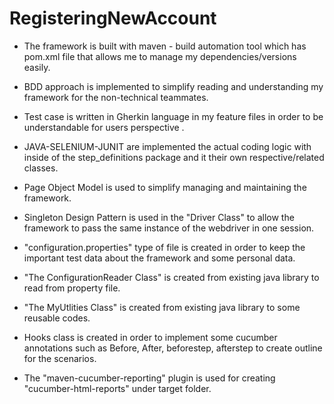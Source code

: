 # RegisteringNewAccount

- The framework is built with maven - build automation tool which has pom.xml file that allows
  me to manage my dependencies/versions easily.

- BDD approach is implemented to simplify reading and understanding my framework for the 
  non-technical teammates.

- Test case is written in Gherkin language in my feature files in order to be understandable for 
  users perspective .

- JAVA-SELENIUM-JUNIT are implemented the actual coding logic with inside of the 
  step_definitions package and it their own respective/related classes.
 
 - Page Object Model is used to simplify managing and maintaining the framework.
 
 - Singleton Design Pattern is used in the "Driver Class" to allow the framework to pass the same 
   instance of the webdriver in one session.
 
 - "configuration.properties" type of file is created in order to keep the important test data about the 
    framework and some personal data.
 
 - "The ConfigurationReader Class" is created from existing java library to read from property file.
 
 - "The MyUtlities Class" is created from existing java library to some reusable codes.
 
 - Hooks class is created in order to implement some cucumber annotations such as Before, After, 
   beforestep, afterstep to create outline for the scenarios.
   
 - The "maven-cucumber-reporting" plugin is used for creating "cucumber-html-reports" under target 
     folder. 
 
 
